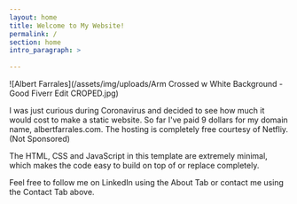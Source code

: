 ```yaml
---
layout: home
title: Welcome to My Website!
permalink: /
section: home
intro_paragraph: >
  
---
```

  
  ![Albert Farrales](/assets/img/uploads/Arm Crossed w White Background - Good Fiverr Edit CROPED.jpg)

  I was just curious during Coronavirus and decided to see how much it 
  would cost to make a static website. So far I've paid 9 dollars for 
  my domain name, albertfarrales.com. The hosting is completely free 
  courtesy of Netfliy. (Not Sponsored)

  The HTML, CSS and JavaScript in this template are extremely minimal, 
  which makes the code easy to build on top of or replace completely.

  Feel free to follow me on LinkedIn using the About Tab or contact me 
  using the Contact Tab above.
  
  

    
